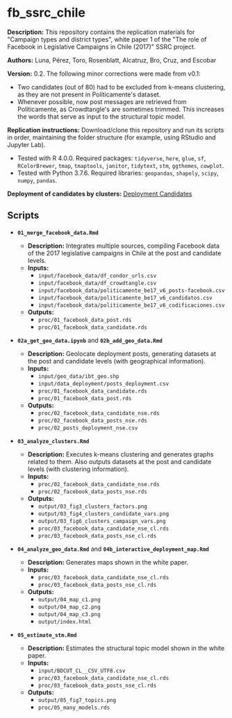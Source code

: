 # fb_ssrc_chile

**Description:** This repository contains the replication materials for "Campaign types and district types", white paper 1 of the "The role of Facebook in Legislative Campaigns in Chile (2017)" SSRC project. 

**Authors:** Luna, Pérez, Toro, Rosenblatt, Alcatruz, Bro, Cruz, and Escobar

**Version:** 0.2. The following minor corrections were made from v0.1: 
  + Two candidates (out of 80) had to be excluded from k-means clustering, as they are not present in Políticamente's dataset. 
  + Whenever possible, now post messages are retrieved from Políticamente, as Crowdtangle's are sometimes trimmed. This increases the words that serve as input to the structural topic model.

**Replication instructions:** Download/clone this repository and run its scripts in order, maintaining the folder structure (for example, using RStudio and Jupyter Lab).
  + Tested with R 4.0.0. Required packages: `tidyverse`, `here`, `glue`, `sf`, `RColorBrewer`, `tmap`, `tmaptools`, `janitor`, `tidytext`, `stm`, `ggthemes`, `cowplot`.
  + Tested with Python 3.7.6. Required libraries: `geopandas`, `shapely`, `scipy`, `numpy`, `pandas`.

**Deployment of candidates by clusters:** [Deployment Candidates](https://politicamente.github.io/Deployment_Candidates/) 

## Scripts


- **`01_merge_facebook_data.Rmd`**
  + **Description:** Integrates multiple sources, compiling Facebook data of the 2017 legislative campaigns in Chile at the post and candidate levels.
  + **Inputs:** 
    + `input/facebook_data/df_condor_urls.csv`
    + `input/facebook_data/df_crowdtangle.csv`
    + `input/facebook_data/politicamente_be17_v6_posts-facebook.csv`
    + `input/facebook_data/politicamente_be17_v6_candidatos.csv`
    + `input/facebook_data/politicamente_be17_v6_codificaciones.csv`
  + **Outputs:** 
    + `proc/01_facebook_data_post.rds`
    + `proc/01_facebook_data_candidate.rds`

- **`02a_get_geo_data.ipynb`** and **`02b_add_geo_data.Rmd`**
  + **Description:** Geolocate deployment posts, generating datasets at the post and candidate levels (with geographical information).
  + **Inputs:** 
    + `input/geo_data/ibt_geo.shp`
    + `input/data_deployment/posts_deployment.csv`
    + `proc/01_facebook_data_candidate.rds`
    + `proc/01_facebook_data_post.rds`
  + **Outputs:** 
    + `proc/02_facebook_data_candidate_nse.rds`
    + `proc/02_facebook_data_posts_nse.rds`
    + `proc/02_posts_deployment_nse.csv`
- **`03_analyze_clusters.Rmd`**
  + **Description:** Executes k-means clustering and generates graphs related to them. Also outputs datasets at the post and candidate levels (with clustering information).
  + **Inputs:** 
    + `proc/02_facebook_data_candidate_nse.rds`
    + `proc/02_facebook_data_posts_nse.rds`
  + **Outputs:**
    + `output/03_fig3_clusters_factors.png` 
    + `output/03_fig4_clusters_candidate_vars.png` 
    + `output/03_fig6_clusters_campaign_vars.png`
    + `proc/03_facebook_data_candidate_nse_cl.rds`
    + `proc/03_facebook_data_posts_nse_cl.rds`
- **`04_analyze_geo_data.Rmd`** and **`04b_interactive_deployment_map.Rmd`**
  + **Description:** Generates maps shown in the white paper.
  + **Inputs:** 
    + `proc/03_facebook_data_candidate_nse_cl.rds`
    + `proc/03_facebook_data_posts_nse_cl.rds`
  + **Outputs:** 
    + `output/04_map_c1.png`
    + `output/04_map_c2.png`
    + `output/04_map_c3.png`
    + `output/index.html`
- **`05_estimate_stm.Rmd`**
  + **Description:** Estimates the structural topic model shown in the white paper.
  + **Inputs:** 
    + `input/BDCUT_CL__CSV_UTF8.csv`
    + `proc/03_facebook_data_candidate_nse_cl.rds`
    + `proc/03_facebook_data_posts_nse_cl.rds`
  + **Outputs:** 
    + `output/05_fig7_topics.png`
    + `proc/05_many_models.rds`
